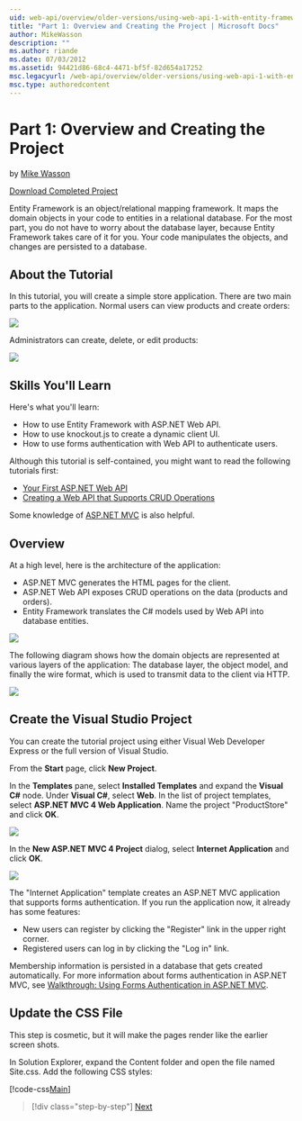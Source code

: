 ```yaml
---
uid: web-api/overview/older-versions/using-web-api-1-with-entity-framework-5/using-web-api-with-entity-framework-part-1
title: "Part 1: Overview and Creating the Project | Microsoft Docs"
author: MikeWasson
description: ""
ms.author: riande
ms.date: 07/03/2012
ms.assetid: 94421d86-68c4-4471-bf5f-82d654a17252
msc.legacyurl: /web-api/overview/older-versions/using-web-api-1-with-entity-framework-5/using-web-api-with-entity-framework-part-1
msc.type: authoredcontent
---
```

# Part 1: Overview and Creating the Project

by [Mike Wasson](https://github.com/MikeWasson)

[Download Completed Project](https://code.msdn.microsoft.com/ASP-NET-Web-API-with-afa30545)

Entity Framework is an object/relational mapping framework. It maps the domain objects in your code to entities in a relational database. For the most part, you do not have to worry about the database layer, because Entity Framework takes care of it for you. Your code manipulates the objects, and changes are persisted to a database.

## About the Tutorial

In this tutorial, you will create a simple store application. There are two main parts to the application. Normal users can view products and create orders:

![](using-web-api-with-entity-framework-part-1/_static/image1.png)

Administrators can create, delete, or edit products:

![](using-web-api-with-entity-framework-part-1/_static/image2.png)

## Skills You'll Learn

Here's what you'll learn:

- How to use Entity Framework with ASP.NET Web API.
- How to use knockout.js to create a dynamic client UI.
- How to use forms authentication with Web API to authenticate users.

Although this tutorial is self-contained, you might want to read the following tutorials first:

- [Your First ASP.NET Web API](../../getting-started-with-aspnet-web-api/tutorial-your-first-web-api.md)
- [Creating a Web API that Supports CRUD Operations](../creating-a-web-api-that-supports-crud-operations.md)

Some knowledge of [ASP.NET MVC](../../../../mvc/index.md) is also helpful.

## Overview

At a high level, here is the architecture of the application:

- ASP.NET MVC generates the HTML pages for the client.
- ASP.NET Web API exposes CRUD operations on the data (products and orders).
- Entity Framework translates the C# models used by Web API into database entities.

![](using-web-api-with-entity-framework-part-1/_static/image3.png)

The following diagram shows how the domain objects are represented at various layers of the application: The database layer, the object model, and finally the wire format, which is used to transmit data to the client via HTTP.

![](using-web-api-with-entity-framework-part-1/_static/image4.png)

## Create the Visual Studio Project

You can create the tutorial project using either Visual Web Developer Express or the full version of Visual Studio.

From the **Start** page, click **New Project**.

In the **Templates** pane, select **Installed Templates** and expand the **Visual C#** node. Under **Visual C#**, select **Web**. In the list of project templates, select **ASP.NET MVC 4 Web Application**. Name the project "ProductStore" and click **OK**.

![](using-web-api-with-entity-framework-part-1/_static/image5.png)

In the **New ASP.NET MVC 4 Project** dialog, select **Internet Application** and click **OK**.

![](using-web-api-with-entity-framework-part-1/_static/image6.png)

The "Internet Application" template creates an ASP.NET MVC application that supports forms authentication. If you run the application now, it already has some features:

- New users can register by clicking the "Register" link in the upper right corner.
- Registered users can log in by clicking the "Log in" link.

Membership information is persisted in a database that gets created automatically. For more information about forms authentication in ASP.NET MVC, see [Walkthrough: Using Forms Authentication in ASP.NET MVC](https://msdn.microsoft.com/library/ff398049(VS.98).aspx).

## Update the CSS File

This step is cosmetic, but it will make the pages render like the earlier screen shots.

In Solution Explorer, expand the Content folder and open the file named Site.css. Add the following CSS styles:

[!code-css[Main](using-web-api-with-entity-framework-part-1/samples/sample1.css)]

> [!div class="step-by-step"]
> [Next](using-web-api-with-entity-framework-part-2.md)
